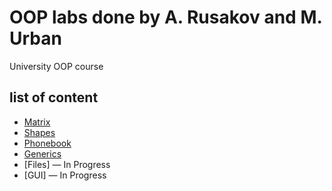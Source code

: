 # OOP labs done by A. Rusakov and M. Urban
 University OOP course
 
## list of content
- [Matrix](https://github.com/Bumblbeer/OOP/tree/main/src/ru/etu/oop/lab1)
- [Shapes](https://github.com/Bumblbeer/OOP/tree/main/src/ru/etu/oop/lab2)
- [Phonebook](https://github.com/Bumblbeer/OOP/tree/main/src/ru/etu/oop/lab3)
- [Generics](https://github.com/Bumblbeer/OOP/tree/main/src/ru/etu/oop/lab4)
- [Files] — In Progress
- [GUI] — In Progress
